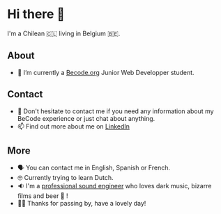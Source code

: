 # Hi there 👋
I'm a Chilean 🇨🇱 living in Belgium 🇧🇪.

## About
- 🌱 I’m currently a [Becode.org](http://www.becode.org) Junior Web Developper student.

## Contact
- 💬 Don't hesitate to contact me if you need any information about my BeCode experience or just chat about anything.
- 📫 Find out more about me on [LinkedIn](https://www.linkedin.com/in/luis-marcelo-romero-cors-araya-501975203)

## More
- 🗣 You can contact me in English, Spanish or French.
- 🤓 Currently trying to learn Dutch.
- 🔉 I'm a [professional sound engineer](http://www.bxlstudiomobile.com) who loves dark music, bizarre films and beer 🍺 !
- 🙏🏼 Thanks for passing by, have a lovely day!

<!--
**luisromeroaraya/luisromeroaraya** is a ✨ _special_ ✨ repository because its `README.md` (this file) appears on your GitHub profile.

Here are some ideas to get you started:

- 🔭 I’m currently working on ...
- 👯 I’m looking to collaborate on ...
- 🤔 I’m looking for help with ...
- 💬 Ask me about ...
- 📫 How to reach me: ...
- 😄 Pronouns: ...
- ⚡ Fun fact: ...
-->
